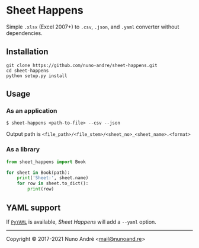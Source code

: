 # Sheet Happens

Simple `.xlsx` (Excel 2007+) to `.csv`, `.json`, and `.yaml` converter without
dependencies.

## Installation
```
git clone https://github.com/nuno-andre/sheet-happens.git
cd sheet-happens
python setup.py install
```

## Usage
### As an application

```
$ sheet-happens <path-to-file> --csv --json
```

Output path is `<file_path>/<file_stem>/<sheet_no>_<sheet_name>.<format>`

### As a library

```python
from sheet_happens import Book

for sheet in Book(path):
    print('Sheet:', sheet.name)
    for row in sheet.to_dict():
        print(row)
```

## YAML support

If [`PyYAML`][0] is available, _Sheet Happens_ will add a `--yaml` option.

---
Copyright &copy; 2017-2021 Nuno André <<mail@nunoand.re>>

[0]: https://github.com/yaml/pyyaml
